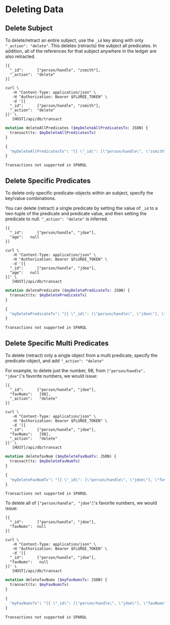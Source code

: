 # Deleting Data

## Delete Subject

To delete/retract an entire subject, use the `_id` key along with only `"_action": "delete"`. This deletes (retracts) the subject all predicates. In addition, all of the references for that subject anywhere in the ledger are also retracted.

```flureeql
[{
  "_id":      ["person/handle", "zsmith"],
  "_action":  "delete"
}]
```

```curl
curl \
   -H "Content-Type: application/json" \
   -H "Authorization: Bearer $FLUREE_TOKEN" \
   -d '[{
  "_id":      ["person/handle", "zsmith"],
  "_action":  "delete"
}]' \
   [HOST]/api/db/transact
```

```graphql
mutation deleteAllPredicates ($myDeleteAllPredicatesTx: JSON) {
  transact(tx: $myDeleteAllPredicatesTx)
}

{
  "myDeleteAllPredicatesTx": "[{ \"_id\": [\"person/handle\", \"zsmith\"], \"_action\": \"delete\" }]"
}
```

```sparql
Transactions not supported in SPARQL
```

## Delete Specific Predicates

To delete only specific predicate-objects within an subject, specify the key/value combinations.

You can delete (retract) a single predicate by setting the value of `_id` to a two-tuple of the predicate and predicate value, and then setting the predicate to null. `"_action": "delete"` is inferred.

```flureeql
[{
  "_id":      ["person/handle", "jdoe"],
  "age":   null
}]
```

```curl
curl \
   -H "Content-Type: application/json" \
   -H "Authorization: Bearer $FLUREE_TOKEN" \
   -d '[{
  "_id":      ["person/handle", "jdoe"],
  "age":   null
}]' \
   [HOST]/api/db/transact
```

```graphql
mutation deletePredicate ($myDeletePredicateTx: JSON) {
  transact(tx: $myDeletePredicateTx)
}

{
  "myDeletePredicateTx": "[{ \"_id\": [\"person/handle\", \"jdoe\"], \"age\": null }]"
}
```

```sparql
Transactions not supported in SPARQL
```

## Delete Specific Multi Predicates

To delete (retract) only a single object from a multi predicate, specify the predicate-object, and add `"_action": "delete"`

For example, to delete just the number, 98, from   `["person/handle", "jdoe"]`'s favorite numbers, we would issue:

```flureeql
[{
  "_id":      ["person/handle", "jdoe"],
  "favNums":   [98],
  "_action":   "delete"
}]
```

```curl
curl \
   -H "Content-Type: application/json" \
   -H "Authorization: Bearer $FLUREE_TOKEN" \
   -d '[{
  "_id":      ["person/handle", "jdoe"],
  "favNums":   [98],
  "_action":   "delete"
}]' \
   [HOST]/api/db/transact
```

```graphql
mutation deletefavNum ($myDeleteFavNumTx: JSON) {
  transact(tx: $myDeleteFavNumTx)
}

{
  "myDeleteFavNumTx": "[{ \"_id\": [\"person/handle\", \"jdoe\"], \"favNum\": [98], \"_action\": \"delete\" }]"
}
```

```sparql
Transactions not supported in SPARQL
```

To delete all of `["person/handle", "jdoe"]`'s favorite numbers, we would issue:

```flureeql
[{
  "_id":      ["person/handle", "jdoe"],
  "favNums":  null
}]
```

```curl
curl \
   -H "Content-Type: application/json" \
   -H "Authorization: Bearer $FLUREE_TOKEN" \
   -d '[{
  "_id":      ["person/handle", "jdoe"],
  "favNums":   null
}]' \
   [HOST]/api/db/transact
```

```graphql
mutation deletefavNums ($myFavNumsTx: JSON) {
  transact(tx: $myFavNumsTx)
}

{
  "myFavNumsTx": "[{ \"_id\": [\"person/handle\", \"jdoe\"], \"favNums\": null }]"
}
```

```sparql
Transactions not supported in SPARQL
```
